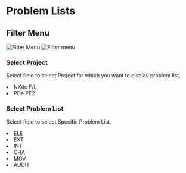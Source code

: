 # Problem Lists

## Filter Menu

![Filter Menu](Screenshot_2024-04-30_at_17.36.58.png)
<img src="Screenshot_2024-04-30_at_17.36.58.png" alt="Filter menu" />

### Select Project

<p>Select field to select Project for which you want to display problem list.</p>

<deflist>
<def title="Project examples:">

<list>
<li>NX4e F/L</li>
<li>PDe PE2</li>
</list>
</def>
</deflist>

### Select Problem List

<p>Select field to select Specific Problem List.</p>

<deflist>
<def title="Problem Lists examples:">
<list>
<li>ELE</li>
<li>EXT</li>
<li>INT</li>
<li>CHA</li>
<li>MOV</li>
<li>AUDIT</li>
</list>
</def>
</deflist>